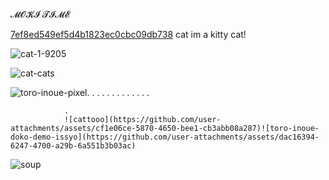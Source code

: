 𝓜𝓞𝓚𝓘 𝓣𝓘𝓜𝓔

<!---
MokiKitten/MokiKitten is a ✨ special ✨ repository because its `README.md` (this file) appears on your GitHub profile.
You can click the Preview link to take a look at your changes.
--->
[7ef8ed549ef5d4b1823ec0cbc09db738](https://github.com/user-attachments/assets/0bef9fdf-e0f5-446d-b17a-4d6f3e99b173)
cat im a kitty cat!




![cat-1-9205](https://github.com/user-attachments/assets/802adade-c264-46df-9023-6d42c81cbf66)







![cat-cats](https://github.com/user-attachments/assets/1c64ea9c-7f0d-40b4-9a4f-59ffdd4aee01)







![toro-inoue-pixel](https://github.com/user-attachments/assets/db7d7db9-aa3c-4bd1-bcf7-4c1033eab2c2).
            .
          .
       .
      .
    .
.
.
  .
     .
        .
           .
             .

                .
                ![cattooo](https://github.com/user-attachments/assets/cf1e06ce-5870-4650-bee1-cb3abb08a287)![toro-inoue-doko-demo-issyo](https://github.com/user-attachments/assets/dac16394-6247-4700-a29b-6a551b3b03ac)
![soup](https://github.com/user-attachments/assets/a4ff8350-d043-46ea-bbff-1f5d23587522)
